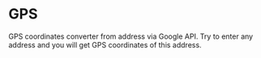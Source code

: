 # GPS
GPS coordinates converter from address via Google API.
Try to enter any address and you will get GPS coordinates of this address.
